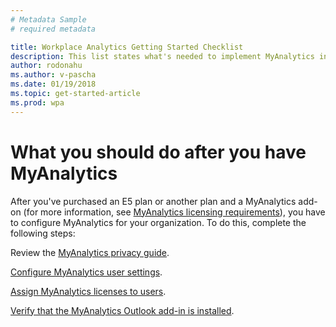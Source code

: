 ```yaml
---
# Metadata Sample
# required metadata

title: Workplace Analytics Getting Started Checklist
description: This list states what's needed to implement MyAnalytics in your organization
author: rodonahu
ms.author: v-pascha
ms.date: 01/19/2018
ms.topic: get-started-article
ms.prod: wpa
---
```


# What you should do after you have MyAnalytics

After you've purchased an E5 plan or another plan and a MyAnalytics add-on (for more information, see  [MyAnalytics licensing requirements](../Overview/Environment-Requirements.md#myanalytics-licensing-requirement)), you have to configure MyAnalytics for your organization. To do this, complete the following steps:

Review the [MyAnalytics privacy guide](../Overview/Privacy-Guide.md).

[Configure MyAnalytics user settings](../Setup/Configure-MyA-User-Settings.md).

[Assign MyAnalytics licenses to users](../Setup/Assign-Licenses.md).

[Verify that the MyAnalytics Outlook add-in is installed](../Setup/Verify-Add-in.md).
